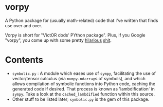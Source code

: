 # vorpy

A Python package for (usually math-related) code that I've written that finds use over and over.

Vorpy is short for "VictOR dods' PYthon package".  Plus, if you Google "vorpy", you come up with some pretty [hilarious](http://www.urbandictionary.com/define.php?term=Vorpy) [shit](http://vorpycrill.bandcamp.com/releases).

# Contents

-	`symbolic.py` : A module which eases use of `sympy`, facilitating the use of vector/tensor calculus (via `numpy.ndarray`s of symbols),  and which allows compilation of symbolic functions into Python code, caching the generated code if desired.  That process is known as 'lambdification' in `sympy`.  Take a look at the `cached_lambdified` function within this source.
-	Other stuff to be listed later; `symbolic.py` is the gem of this package.
